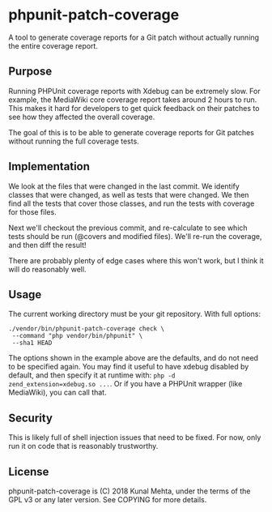 phpunit-patch-coverage
======================

A tool to generate coverage reports for a Git patch without
actually running the entire coverage report.

Purpose
-------

Running PHPUnit coverage reports with Xdebug can be extremely slow.
For example, the MediaWiki core coverage report takes around 2 hours
to run. This makes it hard for developers to get quick feedback on
their patches to see how they affected the overall coverage.

The goal of this is to be able to generate coverage reports for
Git patches without running the full coverage tests.

Implementation
--------------
We look at the files that were changed in the last commit. We identify
classes that were changed, as well as tests that were changed. We then
find all the tests that cover those classes, and run the tests with coverage
for those files.

Next we'll checkout the previous commit, and re-calculate to see which tests
should be run (@covers and modified files). We'll re-run the coverage, and
then diff the result!

There are probably plenty of edge cases where this won't work, but
I think it will do reasonably well.

Usage
-----
The current working directory must be your git repository.
With full options:
```
./vendor/bin/phpunit-patch-coverage check \
 --command "php vendor/bin/phpunit" \
 --sha1 HEAD
```

The options shown in the example above are the defaults, and do not need to
be specified again. You may find it useful to have xdebug disabled by
default, and then specify it at runtime with:
`php -d zend_extension=xdebug.so ...`.
Or if you have a PHPUnit wrapper (like MediaWiki), you can call that.

Security
--------
This is likely full of shell injection issues that need to be fixed. For now,
only run it on code that is reasonably trustworthy.

License
-------
phpunit-patch-coverage is (C) 2018 Kunal Mehta, under the terms of the GPL v3
or any later version. See COPYING for more details.
